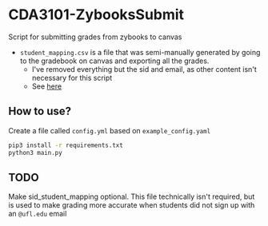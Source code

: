 # CDA3101-ZybooksSubmit
Script for submitting grades from zybooks to canvas

- `student_mapping.csv` is a file that was semi-manually generated by going to the gradebook on canvas and exporting all the grades.
	- I've removed everything but the sid and email, as other content isn't necessary for this script
	- See [here](https://support.canvas.fsu.edu/kb/article/1524-how-can-i-easily-get-a-list-of-my-students-email-addresses-in-canvas/)



## How to use?

Create a file called `config.yml` based on `example_config.yaml`

```bash
pip3 install -r requirements.txt
python3 main.py
```

## TODO

Make sid_student_mapping optional. This file technically isn't required, but is used to make grading more accurate when students did not sign up with an `@ufl.edu` email
